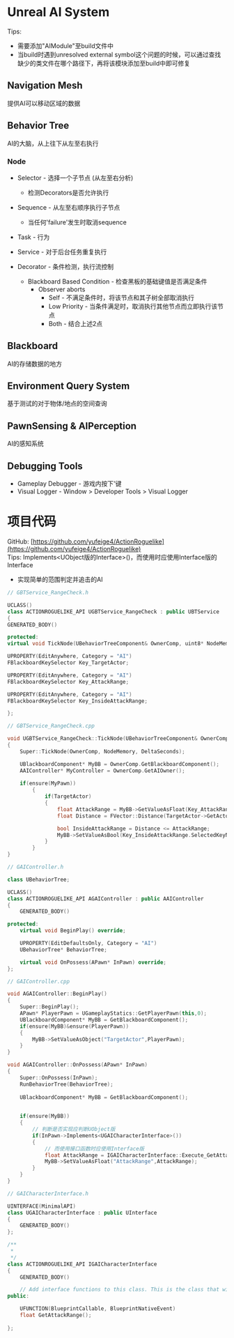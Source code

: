 <a name="s5D9R"></a>
# Unreal AI System
Tips:

- 需要添加"AIModule"至build文件中
- 当build时遇到unresolved external symbol这个问题的时候，可以通过查找缺少的类文件在哪个路径下，再将该模块添加至build中即可修复
<a name="zflPh"></a>
## Navigation Mesh
提供AI可以移动区域的数据
<a name="dTgG1"></a>
## Behavior Tree
AI的大脑，从上往下从左至右执行
<a name="Ue0eS"></a>
### Node

- Selector - 选择一个子节点 (从左至右分析)
   - 检测Decorators是否允许执行
- Sequence - 从左至右顺序执行子节点
   - 当任何'failure'发生时取消sequence

- Task - 行为
- Service - 对于后台任务重复执行
- Decorator - 条件检测，执行流控制
   - Blackboard Based Condition - 检查黑板的基础键值是否满足条件
      - Observer aborts
         - Self - 不满足条件时，将该节点和其子树全部取消执行
         - Low Priority - 当条件满足时，取消执行其他节点而立即执行该节点
         - Both - 结合上述2点
<a name="t0YVu"></a>
## Blackboard
AI的存储数据的地方
<a name="pkUDu"></a>
## Environment Query System
基于测试的对于物体/地点的空间查询
<a name="khnOZ"></a>
## PawnSensing & AIPerception
AI的感知系统
<a name="AvRNv"></a>
## Debugging Tools

- Gameplay Debugger - 游戏内按下'键
- Visual Logger - Window > Developer Tools > Visual Logger
<a name="zksb6"></a>
# 项目代码
GitHub: [https://github.com/yufeige4/ActionRoguelike](https://github.com/yufeige4/ActionRoguelike)<br />Tips: Implements<UObject版的Interface>()，而使用时应使用Interface版的Interface

- 实现简单的范围判定并追击的AI
```cpp
// GBTService_RangeCheck.h

UCLASS()
class ACTIONROGUELIKE_API UGBTService_RangeCheck : public UBTService
{
GENERATED_BODY()

protected:
virtual void TickNode(UBehaviorTreeComponent& OwnerComp, uint8* NodeMemory, float DeltaSeconds) override;

UPROPERTY(EditAnywhere, Category = "AI")
FBlackboardKeySelector Key_TargetActor;

UPROPERTY(EditAnywhere, Category = "AI")
FBlackboardKeySelector Key_AttackRange;

UPROPERTY(EditAnywhere, Category = "AI")
FBlackboardKeySelector Key_InsideAttackRange;

};
```
```cpp
// GBTService_RangeCheck.cpp

void UGBTService_RangeCheck::TickNode(UBehaviorTreeComponent& OwnerComp, uint8* NodeMemory, float DeltaSeconds)
{
	Super::TickNode(OwnerComp, NodeMemory, DeltaSeconds);

	UBlackboardComponent* MyBB = OwnerComp.GetBlackboardComponent();
	AAIController* MyController = OwnerComp.GetAIOwner();
	
	if(ensure(MyPawn))
		{
			if(TargetActor)
			{
				float AttackRange = MyBB->GetValueAsFloat(Key_AttackRange.SelectedKeyName);
				float Distance = FVector::Distance(TargetActor->GetActorLocation(),MyPawn->GetActorLocation());

				bool InsideAttackRange = Distance <= AttackRange;
				MyBB->SetValueAsBool(Key_InsideAttackRange.SelectedKeyName,InsideAttackRange);
			}
		}
}

```
```cpp
// GAIController.h

class UBehaviorTree;

UCLASS()
class ACTIONROGUELIKE_API AGAIController : public AAIController
{
	GENERATED_BODY()

protected:
	virtual void BeginPlay() override;

	UPROPERTY(EditDefaultsOnly, Category = "AI")
	UBehaviorTree* BehaviorTree;

	virtual void OnPossess(APawn* InPawn) override;
};

```
```cpp
// GAIController.cpp

void AGAIController::BeginPlay()
{
	Super::BeginPlay();
	APawn* PlayerPawn = UGameplayStatics::GetPlayerPawn(this,0);
	UBlackboardComponent* MyBB = GetBlackboardComponent();
	if(ensure(MyBB)&ensure(PlayerPawn))
	{
		MyBB->SetValueAsObject("TargetActor",PlayerPawn);
	}
}

void AGAIController::OnPossess(APawn* InPawn)
{
	Super::OnPossess(InPawn);
	RunBehaviorTree(BehaviorTree);
	
	UBlackboardComponent* MyBB = GetBlackboardComponent();
	

	if(ensure(MyBB))
	{
        // 判断是否实现应判断UObject版
		if(InPawn->Implements<UGAICharacterInterface>())
		{
            // 而使用接口函数时应使用Interface版
			float AttackRange = IGAICharacterInterface::Execute_GetAttackRange(InPawn);
			MyBB->SetValueAsFloat("AttackRange",AttackRange);
		}
	}
}
```
```cpp
// GAICharacterInterface.h

UINTERFACE(MinimalAPI)
class UGAICharacterInterface : public UInterface
{
	GENERATED_BODY()
};

/**
 * 
 */
class ACTIONROGUELIKE_API IGAICharacterInterface
{
	GENERATED_BODY()

	// Add interface functions to this class. This is the class that will be inherited to implement this interface.
public:

	UFUNCTION(BlueprintCallable, BlueprintNativeEvent)
	float GetAttackRange();
	
};
```
